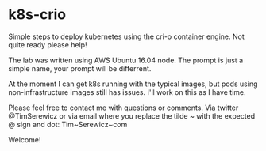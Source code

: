# k8s-crio
Simple steps to deploy kubernetes using the cri-o container engine. Not quite ready please help!

The lab was written using AWS Ubuntu 16.04 node. The prompt is just a simple name, your 
prompt will be differrent.

At the moment I can get k8s running with the typical images, but pods using non-infrastructure 
images still has issues. I'll work on this as I have time.

Please feel free to contact me with questions or comments. Via twitter @TimSerewicz or via 
email where you replace the tilde ~ with the expected @ sign and dot: Tim~Serewicz~com

Welcome!

